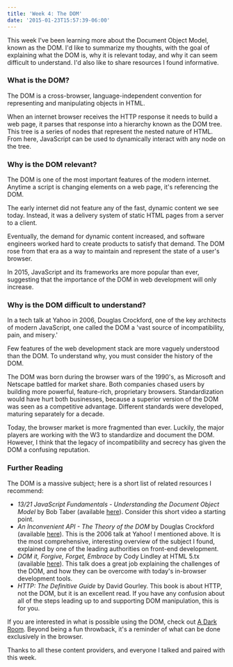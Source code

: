 ```yaml
---
title: 'Week 4: The DOM'
date: '2015-01-23T15:57:39-06:00'
---
```


This week I've been learning more about the Document Object Model, known as the
DOM. I'd like to summarize my thoughts, with the goal of explaining what the
DOM is, why it is relevant today, and why it can seem difficult to understand.
I'd also like to share resources I found informative.

### What is the DOM?

The DOM is a cross-browser, language-independent convention for representing
and manipulating objects in HTML.

When an internet browser receives the HTTP response it needs to build a web
page, it parses that response into a hierarchy known as the DOM tree. This tree
is a series of nodes that represent the nested nature of HTML. From here,
JavaScript can be used to dynamically interact with any node on the tree.

### Why is the DOM relevant?

The DOM is one of the most important features of the modern internet. Anytime a
script is changing elements on a web page, it's referencing the DOM.

The early internet did not feature any of the fast, dynamic content we see
today. Instead, it was a delivery system of static HTML pages from a server to
a client.

Eventually, the demand for dynamic content increased, and software engineers
worked hard to create products to satisfy that demand. The DOM rose from that
era as a way to maintain and represent the state of a user's browser.

In 2015, JavaScript and its frameworks are more popular than ever, suggesting
that the importance of the DOM in web development will only increase.

### Why is the DOM difficult to understand?

In a tech talk at Yahoo in 2006, Douglas Crockford, one of the key architects
of modern JavaScript, one called the DOM a 'vast source of incompatibility,
pain, and misery.'

Few features of the web development stack are more vaguely understood than the
DOM. To understand why, you must consider the history of the DOM.

The DOM was born during the browser wars of the 1990's, as Microsoft and
Netscape battled for market share. Both companies chased users by building more
powerful, feature-rich, proprietary browsers. Standardization would have hurt
both businesses, because a superior version of the DOM was seen as a
competitive advantage. Different standards were developed, maturing separately
for a decade.

Today, the browser market is more fragmented than ever. Luckily, the major
players are working with the W3 to standardize and document the DOM. However, I
think that the legacy of incompatibility and secrecy has given the DOM a
confusing reputation.

### Further Reading

The DOM is a massive subject; here is a short list of related resources I
recommend:

* <em>13/21 JavaScript Fundamentals - Understanding the Document Object
  Model</em> by Bob Taber (available <a
  href='https://www.youtube.com/watch?v=LsY2PsPKckU&feature=youtu.be'>here</a>).
  Consider this short video a starting point.
* <em>An Inconvenient API - The Theory of the DOM</em> by Douglas Crockford
  (available <a href='https://www.youtube.com/watch?v=Y2Y0U-2qJMs'>here</a>).
  This is the 2006 talk at Yahoo! I mentioned above. It is the most
  comprehensive, interesting overview of the subject I found, explained by one
  of the leading authorities on front-end development.
* <em>DOM it, Forgive, Forget, Embrace</em> by Cody Lindley at HTML 5.tx
  (available <a
  href='http://www.confreaks.com/videos/2218-html5tx2013-dom-it-forgive-forget-embrace'>here</a>).
  This talk does a great job explaining the challenges of the DOM, and how they
  can be overcome with today's in-browser development tools.
* <em>HTTP: The Definitive Guide</em> by David Gourley. This book is about
  HTTP, not the DOM, but it is an excellent read. If you have any confusion
  about all of the steps leading up to and supporting DOM manipulation, this is
  for you.

If you are interested in what is possible using the DOM, check out <a
href='http://adarkroom.doublespeakgames.com/'>A Dark Room</a>. Beyond being a
fun throwback, it's a reminder of what can be done exclusively in the browser.

Thanks to all these content providers, and everyone I talked and paired with
this week.
